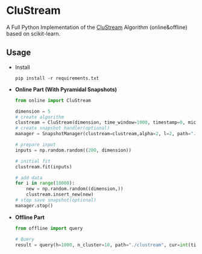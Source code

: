 # CluStream
A Full Python Implementation of the [CluStream](http://www.vldb.org/conf/2003/papers/S04P02.pdf) Algorithm (online&offline) based on scikit-learn.

## Usage

* Install

  ```
  pip install -r requirements.txt
  ```

* **Online Part (With Pyramidal Snapshots)**

  ```python
  from online import CluStream
  
  dimension = 5
  # create algorithm
  clustream = CluStream(dimension, time_window=1000, timestamp=0, micro_cluster_cnt=100)
  # create snapshot handler(optional)
  manager = SnapshotManager(clustream=clustream,alpha=2, l=2, path="./clustream", log=True)
  
  # prepare input
  inputs = np.random.random((200, dimension))
  
  # initial fit
  clustream.fit(inputs)
  
  # add data
  for i in range(10000):
      new = np.random.random((dimension,))
      clustream.insert_new(new)
  # stop save snapshot(optional)    
  manager.stop()
  ```

* **Offline Part**

  ```python
  from offline import query
  
  # Query
  result = query(h=1000, n_cluster=10, path="./clustream", cur=int(time.time()));
  ```

  

